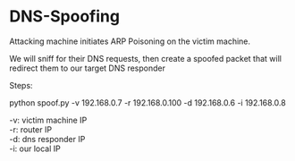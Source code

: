 # DNS-Spoofing

Attacking machine initiates ARP Poisoning on the victim machine.  

We will sniff for their DNS requests, then create a spoofed packet that will  
redirect them to our target DNS responder  
  
  

Steps:
  
python spoof.py -v 192.168.0.7 -r 192.168.0.100 -d 192.168.0.6 -i 192.168.0.8
  
  



-v: victim machine IP  
-r: router IP  
-d: dns responder IP  
-i: our local IP  
